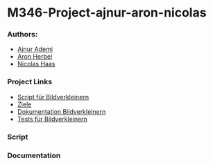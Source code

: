 # M346-Project-ajnur-aron-nicolas


### Authors: 
* [Ajnur Ademi](https://github.com/ajnurademi)
* [Aron Herbel](https://github.com/aronherbel)
* [Nicolas Haas](https://github.com/cpowern)

### Project Links
* [Script für Bildverkleinern]()
* [Ziele]()
* [Dokumentation Bildverkleinern]()
* [Tests für Bildverkleinern]()

### Script

### Documentation
